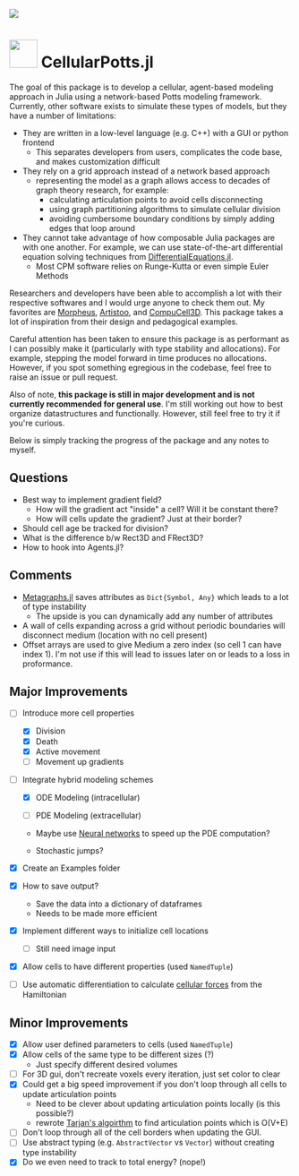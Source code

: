 
[docs-img]: https://img.shields.io/badge/docs-dev-blue.svg
[docs-url]: https://robertgregg.github.io/CellularPotts.jl/dev/

[![][docs-img]][docs-url]

# <img title="CellularPotts.jl" src="docs/src/assets/logo.svg" alt="" width="50"> CellularPotts.jl

The goal of this package is to develop a cellular, agent-based modeling approach in Julia using a network-based Potts modeling framework. Currently, other software exists to simulate these types of models, but they have a number of limitations:

- They are written in a low-level language (e.g. C++) with a GUI or python frontend
  - This separates developers from users, complicates the code base, and makes customization difficult
- They rely on a grid approach instead of a network based approach
  - representing the model as a graph allows access to decades of graph theory research, for example:
    - calculating articulation points to avoid cells disconnecting
    - using graph partitioning algorithms to simulate cellular division
    - avoiding cumbersome boundary conditions by simply adding edges that loop around
- They cannot take advantage of how composable Julia packages are with one another. For example, we can use state-of-the-art differential equation solving techniques from [DifferentialEquations.jl](https://diffeq.sciml.ai/stable/). 
  - Most CPM software relies on Runge-Kutta or even simple Euler Methods

Researchers and developers have been able to accomplish a lot with their respective softwares and I would urge anyone to check them out. My favorites are [Morpheus](https://morpheus.gitlab.io/), [Artistoo](https://artistoo.net/), and [CompuCell3D](https://compucell3d.org/). This package takes a lot of inspiration from their design and pedagogical examples.

Careful attention has been taken to ensure this package is as performant as I can possibly make it (particularly with type stability and allocations). For example, stepping the model forward in time produces no allocations. However, if you spot something egregious in the codebase, feel free to raise an issue or pull request.

Also of note, **this package is still in major development and is not currently recommended for general use**. I'm still working out how to best organize datastructures and functionally. However, still feel free to try it if you're curious. 

Below is simply tracking the progress of the package and any notes to myself.

## Questions

- Best way to implement gradient field?
  - How will the gradient act "inside" a cell? Will it be constant there?
  - How will cells update the gradient? Just at their border?
- Should cell age be tracked for division?
- What is the difference b/w Rect3D and FRect3D?
- How to hook into Agents.jl?

## Comments

- [Metagraphs.jl](https://github.com/JuliaGraphs/MetaGraphs.jl) saves attributes as `Dict{Symbol, Any}` which leads to a lot of type instability
  - The upside is you can dynamically add any number of attributes
- A wall of cells expanding across a grid without periodic boundaries will disconnect medium (location with no cell present)
- Offset arrays are used to give Medium a zero index (so cell 1 can have index 1). I'm not use if this will lead to issues later on or leads to a loss in proformance. 

## Major Improvements

- [ ] Introduce more cell properties
  
  - [x] Division
  - [x] Death
  - [x] Active movement
  - [ ] Movement up gradients

- [ ] Integrate hybrid modeling schemes
  
  - [x] ODE Modeling (intracellular)
  
  - [ ] PDE Modeling (extracellular)
  
  - Maybe use [Neural networks](https://github.com/SciML/NeuralPDE.jl) to speed up the PDE computation?
  
  - Stochastic jumps?

- [x] Create an Examples folder

- [x] How to save output?
  - Save the data into a dictionary of dataframes
  - Needs to be made more efficient

- [x] Implement different ways to initialize cell locations
  
  - [ ] Still need image input

- [x] Allow cells to have different properties (used `NamedTuple`)

- [ ] Use automatic differentiation to calculate [cellular forces](https://journals.plos.org/ploscompbiol/article?id=10.1371/journal.pcbi.1007459) from the Hamiltonian

## Minor Improvements

- [x] Allow user defined parameters to cells (used `NamedTuple`)
- [x] Allow cells of the same type to be different sizes (?)
  - Just specify different desired volumes
- [ ] For 3D gui, don't recreate voxels every iteration, just set color to clear
- [x] Could get a big speed improvement if you don't loop through all cells to update articulation points
  - Need to be clever about updating articulation points locally (is this possible?)
  - rewrote [Tarjan's algoirthm](https://en.wikipedia.org/wiki/Biconnected_component) to find articulation points which is O(V+E)
- [ ] Don't loop through all of the cell borders when updating the GUI.
- [ ] Use abstract typing (e.g. `AbstractVector` vs `Vector`) without creating type instability
- [x] Do we even need to track to total energy? (nope!)
